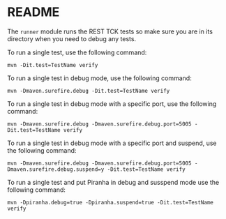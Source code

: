README
======

The `runner` module runs the REST TCK tests so make sure you are in its 
directory when you need to debug any tests.

To run a single test, use the following command:

```
mvn -Dit.test=TestName verify
```

To run a single test in debug mode, use the following command:

```
mvn -Dmaven.surefire.debug -Dit.test=TestName verify 
```

To run a single test in debug mode with a specific port, use the following 
command:

```
mvn -Dmaven.surefire.debug -Dmaven.surefire.debug.port=5005 -Dit.test=TestName verify
```

To run a single test in debug mode with a specific port and suspend, use the 
following command:

```
mvn -Dmaven.surefire.debug -Dmaven.surefire.debug.port=5005 -Dmaven.surefire.debug.suspend=y -Dit.test=TestName verify
```

To run a single test and put Piranha in debug and susspend mode use the 
following command:

```
mvn -Dpiranha.debug=true -Dpiranha.suspend=true -Dit.test=TestName verify
```
